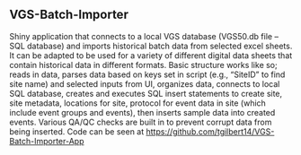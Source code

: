 ## VGS-Batch-Importer

Shiny application that connects to a local VGS database (VGS50.db file – SQL database) and imports historical batch data from selected excel sheets. It can be adapted to be used for a variety of different digital data sheets that contain historical data in different formats. Basic structure works like so; reads in data, parses data based on keys set in script (e.g., “SiteID” to find site name) and selected inputs from UI, organizes data, connects to local SQL database, creates and executes SQL insert statements to create site, site metadata, locations for site, protocol for event data in site (which include event groups and events), then inserts sample data into created events. Various QA/QC checks are built in to prevent corrupt data from being inserted. Code can be seen at https://github.com/tgilbert14/VGS-Batch-Importer-App
